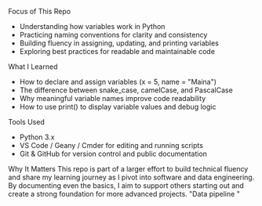  Focus of This Repo
- Understanding how variables work in Python
- Practicing naming conventions for clarity and consistency
- Building fluency in assigning, updating, and printing variables
- Exploring best practices for readable and maintainable code

What I Learned
- How to declare and assign variables (x = 5, name = "Maina")
- The difference between snake_case, camelCase, and PascalCase
- Why meaningful variable names improve code readability
- How to use print() to display variable values and debug logic


 Tools Used
- Python 3.x
- VS Code / Geany / Cmder for editing and running scripts
- Git & GitHub for version control and public documentation

Why It Matters
This repo is part of a larger effort to build technical fluency and share my learning journey as I pivot into software and data engineering. By documenting even the basics, I aim to support others starting out and create a strong foundation for more advanced projects.
"Data pipeline " 
